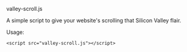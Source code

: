 valley-scroll.js

A simple script to give your website's scrolling that Silicon Valley flair.

Usage:

  ```<script src="valley-scroll.js"></script>```
